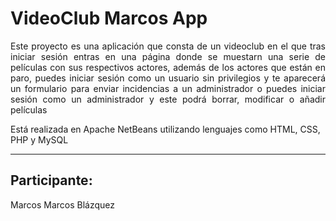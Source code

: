 <h1>VideoClub Marcos App</h1>
<p align="justify">Este proyecto es una aplicación que consta de un videoclub en el que tras iniciar sesión entras en una página donde se muestarn una serie de películas con sus respectivos actores, además de los actores que están en paro, puedes iniciar sesión como un usuario sin privilegios y te aparecerá un formulario para enviar incidencias a un administrador o puedes iniciar sesión como un administrador y este podrá borrar, modificar o añadir películas</p>
<p>Está realizada en Apache NetBeans utilizando lenguajes como HTML, CSS, PHP y MySQL</p><hr>
<h2>Participante:</h2>
<p>Marcos Marcos Blázquez</p>
